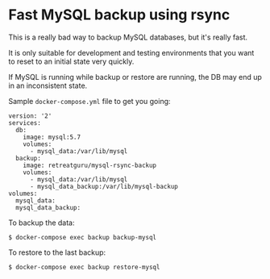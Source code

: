 Fast MySQL backup using rsync
=============================

This is a really bad way to backup MySQL databases, but it's really fast.

It is only suitable for development and testing environments that you want to
reset to an initial state very quickly.

If MySQL is running while backup or restore are running, the DB may end up
in an inconsistent state.

Sample `docker-compose.yml` file to get you going:

```
version: '2'
services:
  db:
    image: mysql:5.7
    volumes:
      - mysql_data:/var/lib/mysql
  backup:
    image: retreatguru/mysql-rsync-backup
    volumes:
      - mysql_data:/var/lib/mysql
      - mysql_data_backup:/var/lib/mysql-backup
volumes:
  mysql_data:
  mysql_data_backup:
```

To backup the data:

```
$ docker-compose exec backup backup-mysql
```

To restore to the last backup:

```
$ docker-compose exec backup restore-mysql
```
